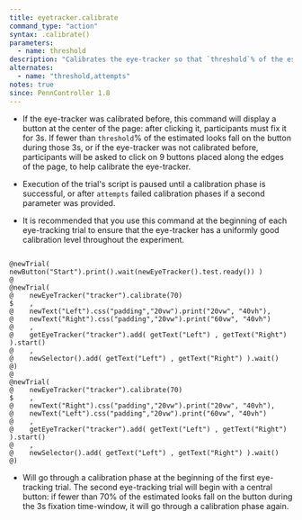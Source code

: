 ```yaml
---
title: eyetracker.calibrate
command_type: "action"
syntax: .calibrate()
parameters:
  - name: threshold
description: "Calibrates the eye-tracker so that `threshold`% of the estimated looks fall on the target."
alternates:
  - name: "threshold,attempts"
notes: true
since: PennController 1.8
---
```


+ If the eye-tracker was calibrated before, this command will display a button at the center of the page: after clicking it, participants must fix it for 3s. If fewer than `threshold`% of the estimated looks fall on the button during those 3s, or if the eye-tracker was not calibrated before, participants will be asked to click on 9 buttons placed along the edges of the page, to help calibrate the eye-tracker.

+ Execution of the trial's script is paused until a calibration phase is successful, or after `attempts` failed calibration phases if a second parameter was provided.

+ It is recommended that you use this command at the beginning of each eye-tracking trial to ensure that the eye-tracker has a uniformly good calibration level throughout the experiment.

<!--more-->

<pre><code class="language-diff-javascript diff-highlight try-data">
@newTrial( newButton("Start").print().wait(newEyeTracker().test.ready()) )
@
@newTrial(
@    newEyeTracker("tracker").calibrate(70)
$    ,
@    newText("Left").css("padding","20vw").print("20vw", "40vh"),
@    newText("Right").css("padding","20vw").print("60vw", "40vh")
@    ,
@    getEyeTracker("tracker").add( getText("Left") , getText("Right") ).start()
@    ,
@    newSelector().add( getText("Left") , getText("Right") ).wait()
@)
@
@newTrial(
@    newEyeTracker("tracker").calibrate(70)
$    ,
@    newText("Right").css("padding","20vw").print("20vw", "40vh"),
@    newText("Left").css("padding","20vw").print("60vw", "40vh")
@    ,
@    getEyeTracker("tracker").add( getText("Left") , getText("Right") ).start()
@    ,
@    newSelector().add( getText("Left") , getText("Right") ).wait()
@)
</code></pre>

+ Will go through a calibration phase at the beginning of the first eye-tracking trial. The second eye-tracking trial will begin with a central button: if fewer than 70% of the estimated looks fall on the button during the 3s fixation time-window, it will go through a calibration phase again.		
